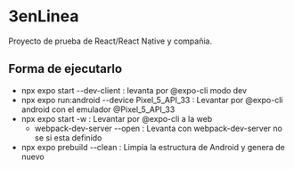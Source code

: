 # 3enLinea

Proyecto de prueba de React/React Native y compañia.

## Forma de ejecutarlo

* npx expo start --dev-client : levanta por @expo-cli modo dev
* npx expo run:android --device Pixel_5_API_33 : Levantar por @expo-cli android con el emulador @Pixel_5_API_33
* npx expo start -w : Levantar por @expo-cli a la web
  * webpack-dev-server --open : Levanta con webpack-dev-server no se si esta definido
* npx expo prebuild --clean : Limpia la estructura de Android y genera de nuevo
